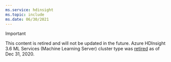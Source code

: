 ```yaml
---
ms.service: hdinsight
ms.topic: include
ms.date: 06/30/2021
---
```


> [!IMPORTANT]
> This content is retired and will not be updated in the future. Azure HDInsight 3.6 ML Services (Machine Learning Server) cluster type was [retired](../hdinsight-36-component-versioning.md#support-for-hdinsight-36) as of Dec 31, 2020.
